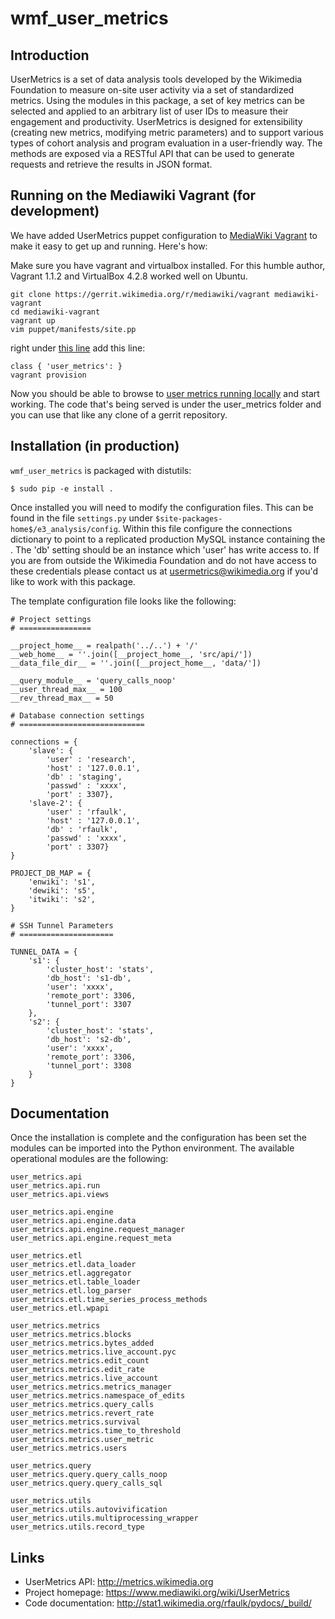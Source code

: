 wmf_user_metrics
================


Introduction
------------

UserMetrics is a set of data analysis tools developed by the Wikimedia Foundation to measure on-site user activity via a set of standardized metrics. Using the modules in this package, a set of key metrics can be selected and applied to an arbitrary list of user IDs to measure their engagement and productivity. UserMetrics is designed for extensibility (creating new metrics, modifying metric parameters) and to support various types of cohort analysis and program evaluation in a user-friendly way. The methods are exposed via a RESTful API that can be used to generate requests and retrieve the results in JSON format.


Running on the Mediawiki Vagrant (for development)
--------------------------------------------------

We have added UserMetrics puppet configuration to [MediaWiki Vagrant][mediawiki_vagrant] to make it easy to get up and running.  Here's how:

Make sure you have vagrant and virtualbox installed.  For this humble author, Vagrant 1.1.2 and VirtualBox 4.2.8 worked well on Ubuntu.

    git clone https://gerrit.wikimedia.org/r/mediawiki/vagrant mediawiki-vagrant
    cd mediawiki-vagrant
    vagrant up
    vim puppet/manifests/site.pp

right under [this line][line_in_site_pp] add this line:

    class { 'user_metrics': }
    vagrant provision

Now you should be able to browse to [user metrics running locally][local_vagrant_user_metrics_server] and start working.  The code that's being served is under the user\_metrics folder and you can use that like any clone of a gerrit repository.


Installation (in production)
----------------------------

`wmf_user_metrics` is packaged with distutils:

    $ sudo pip -e install .

Once installed you will need to modify the configuration files.  This
can be found in the file `settings.py` under
`$site-packages-home$/e3_analysis/config`.  Within this file configure
the connections dictionary to point to a replicated production MySQL instance
containing the .  The 'db' setting should be an instance which 'user' has write
access to.  If you are from outside the Wikimedia Foundation and do not have
access to these credentials please contact us at usermetrics@wikimedia.org if you'd
like to work with this package.

The template configuration file looks like the following:

    # Project settings
    # ================

    __project_home__ = realpath('../..') + '/'
    __web_home__ = ''.join([__project_home__, 'src/api/'])
    __data_file_dir__ = ''.join([__project_home__, 'data/'])

    __query_module__ = 'query_calls_noop'
    __user_thread_max__ = 100
    __rev_thread_max__ = 50

    # Database connection settings
    # ============================

    connections = {
        'slave': {
            'user' : 'research',
            'host' : '127.0.0.1',
            'db' : 'staging',
            'passwd' : 'xxxx',
            'port' : 3307},
        'slave-2': {
            'user' : 'rfaulk',
            'host' : '127.0.0.1',
            'db' : 'rfaulk',
            'passwd' : 'xxxx',
            'port' : 3307}
    }

    PROJECT_DB_MAP = {
        'enwiki': 's1',
        'dewiki': 's5',
        'itwiki': 's2',
    }

    # SSH Tunnel Parameters
    # =====================

    TUNNEL_DATA = {
        's1': {
            'cluster_host': 'stats',
            'db_host': 's1-db',
            'user': 'xxxx',
            'remote_port': 3306,
            'tunnel_port': 3307
        },
        's2': {
            'cluster_host': 'stats',
            'db_host': 's2-db',
            'user': 'xxxx',
            'remote_port': 3306,
            'tunnel_port': 3308
        }
    }

Documentation
-------------

Once the installation is complete and the configuration has been set the
modules can be imported into the Python environment.  The available
operational modules are the following:

    user_metrics.api
    user_metrics.api.run
    user_metrics.api.views

    user_metrics.api.engine
    user_metrics.api.engine.data
    user_metrics.api.engine.request_manager
    user_metrics.api.engine.request_meta

    user_metrics.etl
    user_metrics.etl.data_loader
    user_metrics.etl.aggregator
    user_metrics.etl.table_loader
    user_metrics.etl.log_parser
    user_metrics.etl.time_series_process_methods
    user_metrics.etl.wpapi

    user_metrics.metrics
    user_metrics.metrics.blocks
    user_metrics.metrics.bytes_added
    user_metrics.metrics.live_account.pyc
    user_metrics.metrics.edit_count
    user_metrics.metrics.edit_rate
    user_metrics.metrics.live_account
    user_metrics.metrics.metrics_manager
    user_metrics.metrics.namespace_of_edits
    user_metrics.metrics.query_calls
    user_metrics.metrics.revert_rate
    user_metrics.metrics.survival
    user_metrics.metrics.time_to_threshold
    user_metrics.metrics.user_metric
    user_metrics.metrics.users

    user_metrics.query
    user_metrics.query.query_calls_noop
    user_metrics.query.query_calls_sql

    user_metrics.utils
    user_metrics.utils.autovivification
    user_metrics.utils.multiprocessing_wrapper
    user_metrics.utils.record_type


Links
-----

- UserMetrics API: http://metrics.wikimedia.org
- Project homepage: https://www.mediawiki.org/wiki/UserMetrics
- Code documentation: http://stat1.wikimedia.org/rfaulk/pydocs/_build/


[mediawiki_vagrant]: https://github.com/wikimedia/mediawiki-vagrant "MediaWiki Vagrant on GitHub"
[line_in_site_pp]: https://github.com/wikimedia/mediawiki-vagrant/blob/53ee094f122dd58c61eae7c7de453e09051d309d/puppet/manifests/site.pp#L54 "class { 'mediawiki': }"
[local_vagrant_user_metrics_server]: 10.11.12.13:8182 "Local User Metrics Server"
